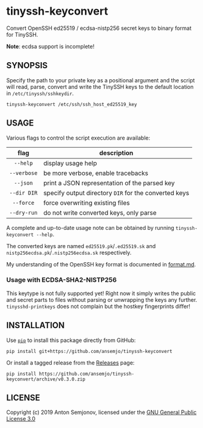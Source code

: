 # tinyssh-keyconvert

Convert OpenSSH ed25519 / ecdsa-nistp256 secret keys to binary format for TinySSH.

**Note**: ecdsa support is incomplete!

## SYNOPSIS

Specify the path to your private key as a positional argument and the script will read, parse,
convert and write the TinySSH keys to the default location in `/etc/tinyssh/sshkeydir`.

```
tinyssh-keyconvert /etc/ssh/ssh_host_ed25519_key
```

## USAGE

Various flags to control the script execution are available:

|    flag     | description                                           |
| :---------: | ----------------------------------------------------- |
|  `--help`   | display usage help                                    |
| `--verbose` | be more verbose, enable tracebacks                    |
|  `--json`   | print a JSON representation of the parsed key         |
| `--dir DIR` | specify output directory `DIR` for the converted keys |
|  `--force`  | force overwriting existing files                      |
| `--dry-run` | do not write converted keys, only parse               |

A complete and up-to-date usage note can be obtained by running `tinyssh-keyconvert --help`.

The converted keys are named `ed25519.pk`/`.ed25519.sk` and `nistp256ecdsa.pk`/`.nistp256ecdsa.sk`
respectively.

My understanding of the OpenSSH key format is documented in [format.md](format.md).

### Usage with ECDSA-SHA2-NISTP256

This keytype is not fully supported yet! Right now it simply writes the public and secret parts to
files without parsing or unwrapping the keys any further. `tinysshd-printkeys` does not complain but
the hostkey fingerprints differ!

## INSTALLATION

Use [`pip`](https://pip.pypa.io/en/stable/installing/) to install this package directly from GitHub:

```
pip install git+https://github.com/ansemjo/tinyssh-keyconvert
```

Or install a tagged release from the
[Releases](https://github.com/ansemjo/tinyssh-convert.py/releases) page:

```
pip install https://github.com/ansemjo/tinyssh-keyconvert/archive/v0.3.0.zip
```

## LICENSE

Copyright (c) 2019 Anton Semjonov, licensed under the [GNU General Public License 3.0](LICENSE)
